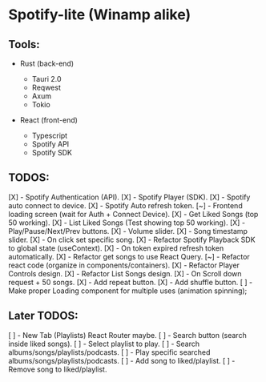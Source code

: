 # Spotify-lite (Winamp alike)

## Tools:
- Rust (back-end) 
    - Tauri 2.0
    - Reqwest
    - Axum
    - Tokio
 
- React (front-end)
    - Typescript
    - Spotify API
    - Spotify SDK

## TODOS:
[X] - Spotify Authentication (API).
[X] - Spotify Player (SDK).
[X] - Spotify auto connect to device.
[X] - Spotify Auto refresh token.
[~] - Frontend loading screen (wait for Auth + Connect Device).
[X] - Get Liked Songs (top 50 working).
[X] - List Liked Songs (Test showing top 50 working).
[X] - Play/Pause/Next/Prev buttons.
[X] - Volume slider.
[X] - Song timestamp slider.
[X] - On click set specific song.
[X] - Refactor Spotify Playback SDK to global state (useContext).
[X] - On token expired refresh token automatically.
[X] - Refactor get songs to use React Query.
[~] - Refactor react code (organize in components/containers).
[X] - Refactor Player Controls design.
[X] - Refactor List Songs design.
[X] - On Scroll down request + 50 songs.
[X] - Add repeat button.
[X] - Add shuffle button.
[ ] - Make proper Loading component for multiple uses (animation spinning);

## Later TODOS:
[ ] - New Tab (Playlists) React Router maybe. 
[ ] - Search button (search inside liked songs).
[ ] - Select playlist to play.
[ ] - Search albums/songs/playlists/podcasts.
[ ] - Play specific searched albums/songs/playlists/podcasts.
[ ] - Add song to liked/playlist.
[ ] - Remove song to liked/playlist.

